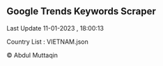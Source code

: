 

## Google Trends Keywords Scraper 
 
Last Update 11-01-2023 , 18:00:13

Country List :
VIETNAM.json



© Abdul Muttaqin 
